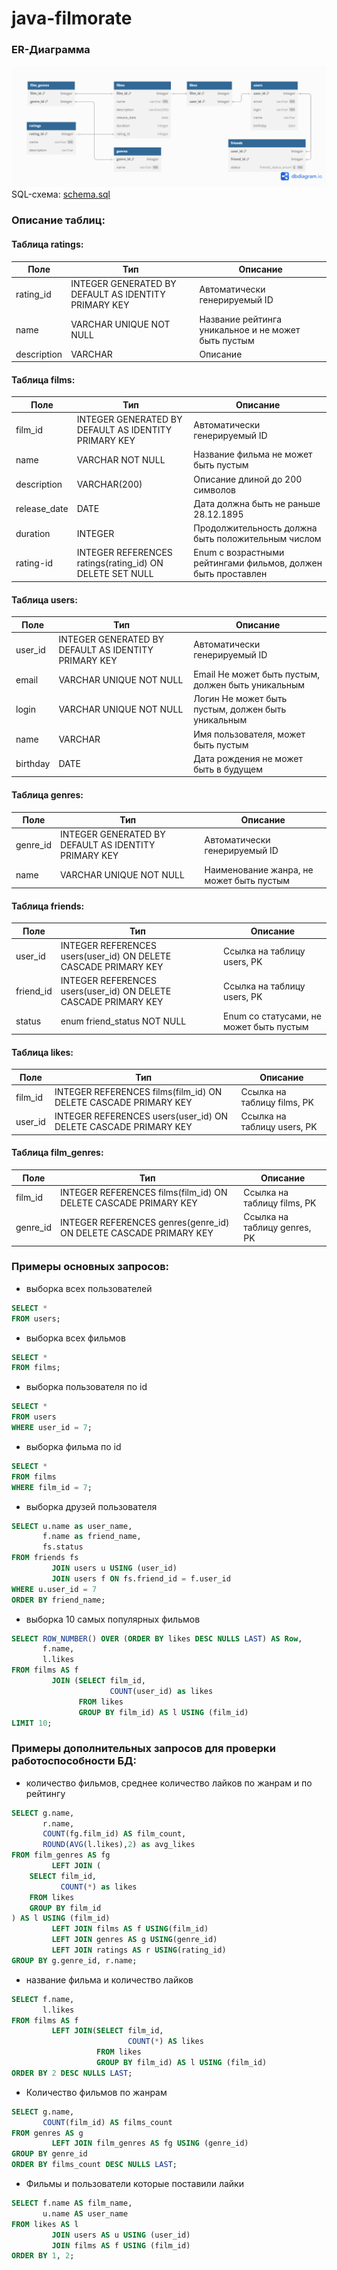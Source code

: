 # java-filmorate

### ER-Диаграмма

![Filmorate.png](Filmorate.png)
SQL-схема: [schema.sql](src%2Fmain%2Fresources%2Fschema.sql)

### Описание таблиц:

#### Таблица ratings:

| Поле        | Тип                                                  | Описание                                            |
| ----------- | ---------------------------------------------------- | --------------------------------------------------- |
| rating_id   | INTEGER GENERATED BY DEFAULT AS IDENTITY PRIMARY KEY | Автоматически генерируемый ID                       |
| name        | VARCHAR UNIQUE NOT NULL                              | Название рейтинга уникальное и не может быть пустым |
| description | VARCHAR                                              | Описание                                            |

#### Таблица films:

| Поле         | Тип                                                      | Описание                                                      |
| ------------ | -------------------------------------------------------- | ------------------------------------------------------------- |
| film_id      | INTEGER GENERATED BY DEFAULT AS IDENTITY PRIMARY KEY     | Автоматически генерируемый ID                                 |
| name         | VARCHAR NOT NULL                                         | Название фильма не может быть пустым                          |
| description  | VARCHAR(200)                                             | Описание длиной до 200 символов                               |
| release_date | DATE                                                     | Дата должна быть не раньше 28.12.1895                         |
| duration     | INTEGER                                                  | Продолжительность должна быть положительным числом            |
| rating-id    | INTEGER REFERENCES ratings(rating_id) ON DELETE SET NULL | Enum с возрастными рейтингами фильмов, должен быть проставлен |

#### Таблица users:

| Поле     | Тип                                                  | Описание                                           |
| -------- | ---------------------------------------------------- | -------------------------------------------------- |
| user_id  | INTEGER GENERATED BY DEFAULT AS IDENTITY PRIMARY KEY | Автоматически генерируемый ID                      |
| email    | VARCHAR UNIQUE NOT NULL                              | Email Не может быть пустым, должен быть уникальным |
| login    | VARCHAR UNIQUE NOT NULL                              | Логин Не может быть пустым, должен быть уникальным |
| name     | VARCHAR                                              | Имя пользователя, может быть пустым                |
| birthday | DATE                                                 | Дата рождения не может быть в будущем              |

#### Таблица genres:

| Поле     | Тип                                                  | Описание                                 |
| -------- | ---------------------------------------------------- | ---------------------------------------- |
| genre_id | INTEGER GENERATED BY DEFAULT AS IDENTITY PRIMARY KEY | Автоматически генерируемый ID            |
| name     | VARCHAR UNIQUE NOT NULL                              | Наименование жанра, не может быть пустым |

#### Таблица friends:

| Поле      | Тип                                                             | Описание                                |
| --------- | --------------------------------------------------------------- | --------------------------------------- |
| user_id   | INTEGER REFERENCES users(user_id) ON DELETE CASCADE PRIMARY KEY | Ссылка на таблицу users, PK             |
| friend_id | INTEGER REFERENCES users(user_id) ON DELETE CASCADE PRIMARY KEY | Ссылка на таблицу users, PK             |
| status    | enum friend_status NOT NULL                                     | Enum со статусами, не может быть пустым |

#### Таблица likes:

| Поле    | Тип                                                             | Описание                    |
| ------- | --------------------------------------------------------------- | --------------------------- |
| film_id | INTEGER REFERENCES films(film_id) ON DELETE CASCADE PRIMARY KEY | Ссылка на таблицу films, PK |
| user_id | INTEGER REFERENCES users(user_id) ON DELETE CASCADE PRIMARY KEY | Ссылка на таблицу users, PK |

#### Таблица film_genres:

| Поле     | Тип                                                               | Описание                     |
| -------- | ----------------------------------------------------------------- | ---------------------------- |
| film_id  | INTEGER REFERENCES films(film_id) ON DELETE CASCADE PRIMARY KEY   | Ссылка на таблицу films, PK  |
| genre_id | INTEGER REFERENCES genres(genre_id) ON DELETE CASCADE PRIMARY KEY | Ссылка на таблицу genres, PK |

### Примеры основных запросов:

- выборка всех пользователей
```sql
SELECT *
FROM users;
```

- выборка всех фильмов
```sql
SELECT *
FROM films;
```

- выборка пользователя по id
```sql
SELECT *
FROM users
WHERE user_id = 7;
```

- выборка фильма по id
```sql
SELECT *
FROM films
WHERE film_id = 7;
```

- выборка друзей пользователя
```sql
SELECT u.name as user_name,
       f.name as friend_name,
       fs.status
FROM friends fs
         JOIN users u USING (user_id)
         JOIN users f ON fs.friend_id = f.user_id
WHERE u.user_id = 7
ORDER BY friend_name;
```

- выборка 10 самых популярных фильмов
```sql
SELECT ROW_NUMBER() OVER (ORDER BY likes DESC NULLS LAST) AS Row,
       f.name,
       l.likes
FROM films AS f
         JOIN (SELECT film_id,
                      COUNT(user_id) as likes
               FROM likes
               GROUP BY film_id) AS l USING (film_id)
LIMIT 10;
```

### Примеры дополнительных запросов для проверки работоспособности БД:

- количество фильмов, среднее количество лайков по жанрам и по рейтингу
```sql
SELECT g.name,
       r.name,
       COUNT(fg.film_id) AS film_count,
       ROUND(AVG(l.likes),2) as avg_likes
FROM film_genres AS fg
         LEFT JOIN (
    SELECT film_id,
           COUNT(*) as likes
    FROM likes
    GROUP BY film_id
) AS l USING (film_id)
         LEFT JOIN films AS f USING(film_id)
         LEFT JOIN genres AS g USING(genre_id)
         LEFT JOIN ratings AS r USING(rating_id)
GROUP BY g.genre_id, r.name;
```

- название фильма и количество лайков
```sql
SELECT f.name,
       l.likes
FROM films AS f
         LEFT JOIN(SELECT film_id,
                          COUNT(*) AS likes
                   FROM likes
                   GROUP BY film_id) AS l USING (film_id)
ORDER BY 2 DESC NULLS LAST;
```

- Количество фильмов по жанрам
```sql
SELECT g.name,
       COUNT(film_id) AS films_count
FROM genres AS g
         LEFT JOIN film_genres AS fg USING (genre_id)
GROUP BY genre_id
ORDER BY films_count DESC NULLS LAST;
```

- Фильмы и пользователи которые поставили лайки
```sql
SELECT f.name AS film_name,
       u.name AS user_name
FROM likes AS l
         JOIN users AS u USING (user_id)
         JOIN films AS f USING (film_id)
ORDER BY 1, 2;
```